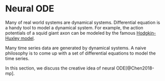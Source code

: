 # Neural ODE

Many of real world systems are dynamical systems. Differential equation is a handy tool to model a dynamical system. For example, the action potentials of a squid giant axon can be modeled by the famous [Hodgkin-Huxley model](https://en.wikipedia.org/wiki/Hodgkin%E2%80%93Huxley_model).

Many time series data are generated by dynamical systems. A naive philosophy is to come up with a set of differential equations to model the time series.

In this section, we discuss the creative idea of neural ODE[@Chen2018-mp].
